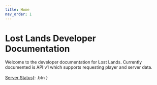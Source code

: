 ```yaml
---
title: Home
nav_order: 1
---
```

# Lost Lands Developer Documentation

Welcome to the developer documentation for Lost Lands. Currently documented is API v1 which supports requesting player and server data. 
<br />
<br />
[Server Status](https://status.lostlands.co/){: .btn }

